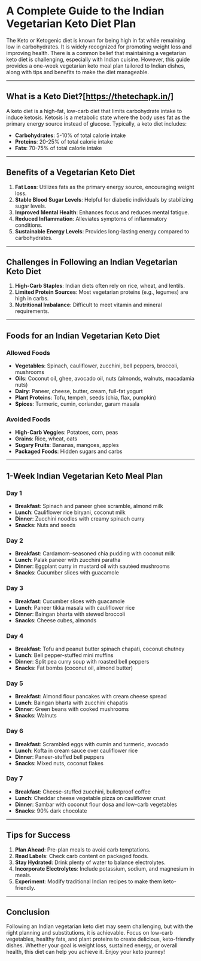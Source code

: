 # A Complete Guide to the Indian Vegetarian Keto Diet Plan

The Keto or Ketogenic diet is known for being high in fat while remaining low in carbohydrates. It is widely recognized for promoting weight loss and improving health. There is a common belief that maintaining a vegetarian keto diet is challenging, especially with Indian cuisine. However, this guide provides a one-week vegetarian keto meal plan tailored to Indian dishes, along with tips and benefits to make the diet manageable.

---

## What is a Keto Diet?[https://thetechapk.in/]

A keto diet is a high-fat, low-carb diet that limits carbohydrate intake to induce ketosis. Ketosis is a metabolic state where the body uses fat as the primary energy source instead of glucose. Typically, a keto diet includes:

- **Carbohydrates**: 5-10% of total calorie intake  
- **Proteins**: 20-25% of total calorie intake  
- **Fats**: 70-75% of total calorie intake  

---

## Benefits of a Vegetarian Keto Diet

1. **Fat Loss**: Utilizes fats as the primary energy source, encouraging weight loss.  
2. **Stable Blood Sugar Levels**: Helpful for diabetic individuals by stabilizing sugar levels.  
3. **Improved Mental Health**: Enhances focus and reduces mental fatigue.  
4. **Reduced Inflammation**: Alleviates symptoms of inflammatory conditions.  
5. **Sustainable Energy Levels**: Provides long-lasting energy compared to carbohydrates.  

---

## Challenges in Following an Indian Vegetarian Keto Diet

1. **High-Carb Staples**: Indian diets often rely on rice, wheat, and lentils.  
2. **Limited Protein Sources**: Most vegetarian proteins (e.g., legumes) are high in carbs.  
3. **Nutritional Imbalance**: Difficult to meet vitamin and mineral requirements.  

---

## Foods for an Indian Vegetarian Keto Diet

### Allowed Foods
- **Vegetables**: Spinach, cauliflower, zucchini, bell peppers, broccoli, mushrooms  
- **Oils**: Coconut oil, ghee, avocado oil, nuts (almonds, walnuts, macadamia nuts)  
- **Dairy**: Paneer, cheese, butter, cream, full-fat yogurt  
- **Plant Proteins**: Tofu, tempeh, seeds (chia, flax, pumpkin)  
- **Spices**: Turmeric, cumin, coriander, garam masala  

### Avoided Foods
- **High-Carb Veggies**: Potatoes, corn, peas  
- **Grains**: Rice, wheat, oats  
- **Sugary Fruits**: Bananas, mangoes, apples  
- **Packaged Foods**: Hidden sugars and carbs  

---

## 1-Week Indian Vegetarian Keto Meal Plan

### Day 1
- **Breakfast**: Spinach and paneer ghee scramble, almond milk  
- **Lunch**: Cauliflower rice biryani, coconut milk  
- **Dinner**: Zucchini noodles with creamy spinach curry  
- **Snacks**: Nuts and seeds  

### Day 2
- **Breakfast**: Cardamom-seasoned chia pudding with coconut milk  
- **Lunch**: Palak paneer with zucchini paratha  
- **Dinner**: Eggplant curry in mustard oil with sautéed mushrooms  
- **Snacks**: Cucumber slices with guacamole  

### Day 3
- **Breakfast**: Cucumber slices with guacamole  
- **Lunch**: Paneer tikka masala with cauliflower rice  
- **Dinner**: Baingan bharta with stewed broccoli  
- **Snacks**: Cheese cubes, almonds  

### Day 4
- **Breakfast**: Tofu and peanut butter spinach chapati, coconut chutney  
- **Lunch**: Bell pepper-stuffed mini muffins  
- **Dinner**: Split pea curry soup with roasted bell peppers  
- **Snacks**: Fat bombs (coconut oil, almond butter)  

### Day 5
- **Breakfast**: Almond flour pancakes with cream cheese spread  
- **Lunch**: Baingan bharta with zucchini chapatis  
- **Dinner**: Green beans with cooked mushrooms  
- **Snacks**: Walnuts  

### Day 6
- **Breakfast**: Scrambled eggs with cumin and turmeric, avocado  
- **Lunch**: Kofta in cream sauce over cauliflower rice  
- **Dinner**: Paneer-stuffed bell peppers  
- **Snacks**: Mixed nuts, coconut flakes  

### Day 7
- **Breakfast**: Cheese-stuffed zucchini, bulletproof coffee  
- **Lunch**: Cheddar cheese vegetable pizza on cauliflower crust  
- **Dinner**: Sambar with coconut flour dosa and low-carb vegetables  
- **Snacks**: 90% dark chocolate  

---

## Tips for Success

1. **Plan Ahead**: Pre-plan meals to avoid carb temptations.  
2. **Read Labels**: Check carb content on packaged foods.  
3. **Stay Hydrated**: Drink plenty of water to balance electrolytes.  
4. **Incorporate Electrolytes**: Include potassium, sodium, and magnesium in meals.  
5. **Experiment**: Modify traditional Indian recipes to make them keto-friendly.  

---

## Conclusion

Following an Indian vegetarian keto diet may seem challenging, but with the right planning and substitutions, it is achievable. Focus on low-carb vegetables, healthy fats, and plant proteins to create delicious, keto-friendly dishes. Whether your goal is weight loss, sustained energy, or overall health, this diet can help you achieve it. Enjoy your keto journey!
